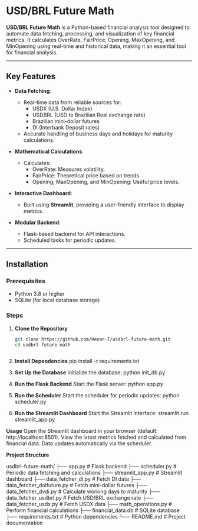 # USD/BRL Future Math

**USD/BRL Future Math** is a Python-based financial analysis tool designed to automate data fetching, processing, and visualization of key financial metrics. It calculates OverRate, FairPrice, Opening, MaxOpening, and MinOpening using real-time and historical data, making it an essential tool for financial analysis.

---

## Key Features

- **Data Fetching**:
  - Real-time data from reliable sources for:
    - USDX (U.S. Dollar Index)
    - USDBRL (USD to Brazilian Real exchange rate)
    - Brazilian mini-dollar futures
    - DI (Interbank Deposit rates)
  - Accurate handling of business days and holidays for maturity calculations.

- **Mathematical Calculations**:
  - Calculates:
    - OverRate: Measures volatility.
    - FairPrice: Theoretical price based on trends.
    - Opening, MaxOpening, and MinOpening: Useful price levels.

- **Interactive Dashboard**:
  - Built using **Streamlit**, providing a user-friendly interface to display metrics.

- **Modular Backend**:
  - Flask-based backend for API interactions.
  - Scheduled tasks for periodic updates.

---

## Installation

### Prerequisites

- Python 3.8 or higher
- SQLite (for local database storage)

### Steps

1. **Clone the Repository**
   ```bash
   git clone https://github.com/Renan-T/usdbrl-future-math.git
   cd usdbrl-future-math



2. **Install Dependencies**
   pip install -r requirements.txt

3. **Set Up the Database** 
   Initialize the database:
   python init_db.py

4. **Run the Flask Backend** 
   Start the Flask server:
   python app.py

5. **Run the Scheduler** 
   Start the scheduler for periodic updates:
   python scheduler.py

6. **Run the Streamlit Dashboard** 
   Start the Streamlit interface:
   streamlit run streamlit_app.py

**Usage**
   Open the Streamlit dashboard in your browser (default: http://localhost:8501).
   View the latest metrics fetched and calculated from financial data.
   Data updates automatically via the scheduler.

**Project Structure**

   usdbrl-future-math/
   ├── app.py               # Flask backend
   ├── scheduler.py         # Periodic data fetching and calculations
   ├── streamlit_app.py     # Streamlit dashboard
   ├── data_fetcher_di.py   # Fetch DI data
   ├── data_fetcher_dolfuture.py  # Fetch mini-dollar futures
   ├── data_fetcher_dvdi.py  # Calculate working days to maturity
   ├── data_fetcher_usdbrl.py  # Fetch USD/BRL exchange rate
   ├── data_fetcher_usdx.py  # Fetch USDX data
   ├── math_operations.py   # Perform financial calculations
   ├── financial_data.db    # SQLite database
   ├── requirements.txt     # Python dependencies
   └── README.md            # Project documentation


